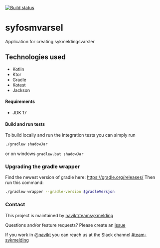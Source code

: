 [![Build status](https://github.com/navikt/syfosmvarsel/workflows/Deploy%20to%20dev%20and%20prod/badge.svg)](https://github.com/navikt/syfosmvarsel/workflows/Deploy%20to%20dev%20and%20prod/badge.svg)

# syfosmvarsel
Application for creating sykmeldingsvarsler

## Technologies used
* Kotlin
* Ktor
* Gradle
* Kotest
* Jackson

#### Requirements

* JDK 17

#### Build and run tests
To build locally and run the integration tests you can simply run
``` bash
./gradlew shadowJar
``` 
or on windows 
`gradlew.bat shadowJar`


### Upgrading the gradle wrapper
Find the newest version of gradle here: https://gradle.org/releases/ Then run this command:

``` bash
./gradlew wrapper --gradle-version $gradleVersjon
```

### Contact

This project is maintained by [navikt/teamsykmelding](CODEOWNERS)

Questions and/or feature requests? Please create an [issue](https://github.com/navikt/syfosmvarsel/issues)

If you work in [@navikt](https://github.com/navikt) you can reach us at the Slack
channel [#team-sykmelding](https://nav-it.slack.com/archives/CMA3XV997)
